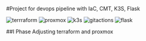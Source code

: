#Project for devops pipeline with IaC, CMT, K3S, Flask

![terrraform](https://img.shields.io/badge/Terraform-7B42BC?style=for-the-badge&logo=terraform&logoColor=white)
![proxmox](https://img.shields.io/badge/Proxmox-E57000?style=for-the-badge&logo=proxmox&logoColor=white)
![k3s](https://img.shields.io/badge/K3S-FFC61C?style=for-the-badge&logo=k3s&logoColor=black)
![gitactions](https://img.shields.io/badge/GitHub_Actions-2088FF?style=for-the-badge&logo=github-actions&logoColor=white)
![flask](https://img.shields.io/badge/Flask-000000?style=for-the-badge&logo=flask&logoColor=white)

##I Phase
Adjusting terraform and proxmox